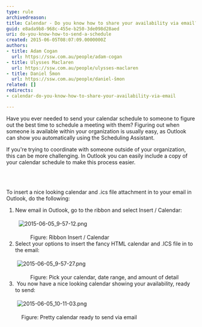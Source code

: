 ```yaml
---
type: rule
archivedreason: 
title: Calendar - Do you know how to share your availability via email?
guid: e8ada9b8-968c-455e-b250-3de098d28aed
uri: do-you-know-how-to-send-a-schedule
created: 2015-06-05T08:07:09.0000000Z
authors:
- title: Adam Cogan
  url: https://ssw.com.au/people/adam-cogan
- title: Ulysses Maclaren
  url: https://ssw.com.au/people/ulysses-maclaren
- title: Daniel Šmon
  url: https://ssw.com.au/people/daniel-šmon
related: []
redirects:
- calendar-do-you-know-how-to-share-your-availability-via-email

---
```



<p>​​Have you ever needed to send your calendar schedule to someone to figure out the best time to schedule a meeting with them? Figuring out when someone is available within your organization is usually easy, as Outlook can show you automatically using the Scheduling Assistant.&#160;<br></p><p>If you're trying to coordinate with someone outside of your organization, this can be mo​re challenging. In Outlook you can easily include a copy of your calendar schedule to make this process easier.<br></p>
<br><excerpt class='endintro'></excerpt><br>
<p>To insert a nice looking calendar and .ics file attachment in to your email in Outlook, do the following&#58;</p><ol><li>New email in Outlook, go to the ribbon and select Insert / Calendar&#58;<p class="ssw15-rteElement-GreyBox">&#160;<img alt="2015-06-05_9-57-12.png" src="/PublishingImages/2015-06-05_9-57-12.png" style="margin&#58;5px;" /></p><dd class="ssw15-rteElement-FigureNormal">Figure&#58; Ribbon Insert / Calendar<br></dd></li><li>Select your options to insert the fancy HTML calendar and .ICS file in to the email&#58;<p class="ssw15-rteElement-GreyBox"><img alt="2015-06-05_9-57-27.png" src="/PublishingImages/2015-06-05_9-57-27.png" style="margin&#58;5px;" />&#160;</p><dd class="ssw15-rteElement-FigureNormal">Figure&#58; Pick your calendar, date range, and amount of detail<br></dd></li><li>&#160;You now have a nice looking calendar showing your availability, ready to send&#58;<p class="ssw15-rteElement-GreyBox"><img alt="2015-06-05_10-11-03.png" src="/PublishingImages/2015-06-05_10-11-03.png" style="margin&#58;5px;" />&#160;</p></li></ol><dl><dl><dl><dd class="ssw15-rteElement-FigureNormal">Figure&#58; Pretty calendar ready to send via email</dd></dl></dl></dl><p>&#160;</p>


